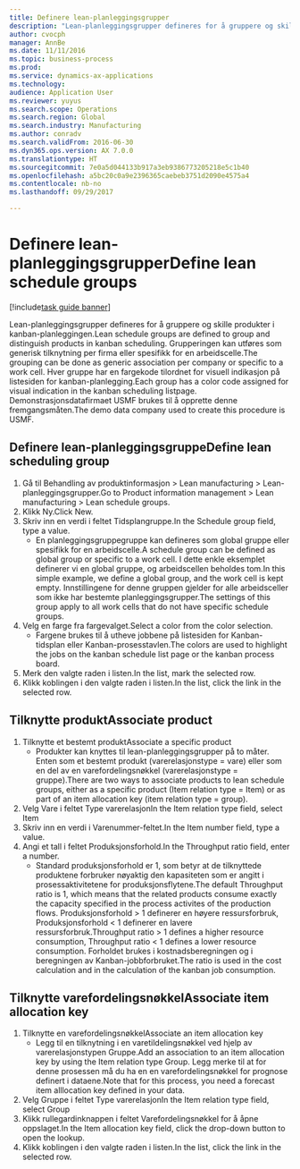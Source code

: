 ```yaml
--- 
title: Definere lean-planleggingsgrupper
description: "Lean-planleggingsgrupper defineres for å gruppere og skille produkter i kanban-planleggingen."
author: cvocph
manager: AnnBe
ms.date: 11/11/2016
ms.topic: business-process
ms.prod: 
ms.service: dynamics-ax-applications
ms.technology: 
audience: Application User
ms.reviewer: yuyus
ms.search.scope: Operations
ms.search.region: Global
ms.search.industry: Manufacturing
ms.author: conradv
ms.search.validFrom: 2016-06-30
ms.dyn365.ops.version: AX 7.0.0
ms.translationtype: HT
ms.sourcegitcommit: 7e0a5d044133b917a3eb9386773205218e5c1b40
ms.openlocfilehash: a5bc20c0a9e2396365caebeb3751d2090e4575a4
ms.contentlocale: nb-no
ms.lasthandoff: 09/29/2017

---
```

# <a name="define-lean-schedule-groups"></a><span data-ttu-id="ca823-103">Definere lean-planleggingsgrupper</span><span class="sxs-lookup"><span data-stu-id="ca823-103">Define lean schedule groups</span></span>

[!include[task guide banner](../../includes/task-guide-banner.md)]

<span data-ttu-id="ca823-104">Lean-planleggingsgrupper defineres for å gruppere og skille produkter i kanban-planleggingen.</span><span class="sxs-lookup"><span data-stu-id="ca823-104">Lean schedule groups are defined to group and distinguish products in kanban scheduling.</span></span> <span data-ttu-id="ca823-105">Grupperingen kan utføres som generisk tilknytning per firma eller spesifikk for en arbeidscelle.</span><span class="sxs-lookup"><span data-stu-id="ca823-105">The grouping can be done as generic association per company or specific to a work cell.</span></span> <span data-ttu-id="ca823-106">Hver gruppe har en fargekode tilordnet for visuell indikasjon på listesiden for kanban-planlegging.</span><span class="sxs-lookup"><span data-stu-id="ca823-106">Each group has a color code assigned for visual indication in the kanban scheduling listpage.</span></span> <span data-ttu-id="ca823-107">Demonstrasjonsdatafirmaet USMF brukes til å opprette denne fremgangsmåten.</span><span class="sxs-lookup"><span data-stu-id="ca823-107">The demo data company used to create this procedure is USMF.</span></span>


## <a name="define-lean-scheduling-group"></a><span data-ttu-id="ca823-108">Definere lean-planleggingsgruppe</span><span class="sxs-lookup"><span data-stu-id="ca823-108">Define lean scheduling group</span></span>
1. <span data-ttu-id="ca823-109">Gå til Behandling av produktinformasjon > Lean manufacturing > Lean-planleggingsgrupper.</span><span class="sxs-lookup"><span data-stu-id="ca823-109">Go to Product information management > Lean manufacturing > Lean schedule groups.</span></span>
2. <span data-ttu-id="ca823-110">Klikk Ny.</span><span class="sxs-lookup"><span data-stu-id="ca823-110">Click New.</span></span>
3. <span data-ttu-id="ca823-111">Skriv inn en verdi i feltet Tidsplangruppe.</span><span class="sxs-lookup"><span data-stu-id="ca823-111">In the Schedule group field, type a value.</span></span>
    * <span data-ttu-id="ca823-112">En planleggingsgruppegruppe kan defineres som global gruppe eller spesifikk for en arbeidscelle.</span><span class="sxs-lookup"><span data-stu-id="ca823-112">A schedule group can be defined as global group or specific to a work cell.</span></span> <span data-ttu-id="ca823-113">I dette enkle eksemplet definerer vi en global gruppe, og arbeidscellen beholdes tom.</span><span class="sxs-lookup"><span data-stu-id="ca823-113">In this simple example, we define a global group, and the work cell is kept empty.</span></span> <span data-ttu-id="ca823-114">Innstillingene for denne gruppen gjelder for alle arbeidsceller som ikke har bestemte planleggingsgrupper.</span><span class="sxs-lookup"><span data-stu-id="ca823-114">The settings of this group apply to all work cells that do not have specific schedule groups.</span></span>  
4. <span data-ttu-id="ca823-115">Velg en farge fra fargevalget.</span><span class="sxs-lookup"><span data-stu-id="ca823-115">Select a color from the color selection.</span></span>
    * <span data-ttu-id="ca823-116">Fargene brukes til å utheve jobbene på listesiden for Kanban-tidsplan eller Kanban-prosesstavlen.</span><span class="sxs-lookup"><span data-stu-id="ca823-116">The colors are used to highlight the jobs on the kanban schedule list page or the kanban process board.</span></span>  
5. <span data-ttu-id="ca823-117">Merk den valgte raden i listen.</span><span class="sxs-lookup"><span data-stu-id="ca823-117">In the list, mark the selected row.</span></span>
6. <span data-ttu-id="ca823-118">Klikk koblingen i den valgte raden i listen.</span><span class="sxs-lookup"><span data-stu-id="ca823-118">In the list, click the link in the selected row.</span></span>

## <a name="associate-product"></a><span data-ttu-id="ca823-119">Tilknytte produkt</span><span class="sxs-lookup"><span data-stu-id="ca823-119">Associate product</span></span>
1. <span data-ttu-id="ca823-120">Tilknytte et bestemt produkt</span><span class="sxs-lookup"><span data-stu-id="ca823-120">Associate a specific product</span></span>
    * <span data-ttu-id="ca823-121">Produkter kan knyttes til lean-planleggingsgrupper på to måter. Enten som et bestemt produkt (varerelasjonstype = vare) eller som en del av en varefordelingsnøkkel (varerelasjonstype = gruppe).</span><span class="sxs-lookup"><span data-stu-id="ca823-121">There are two ways to associate products to lean schedule groups, either as a specific product (Item relation type = Item) or as part of an item allocation key (item relation type = group).</span></span>    
2. <span data-ttu-id="ca823-122">Velg Vare i feltet Type varerelasjon</span><span class="sxs-lookup"><span data-stu-id="ca823-122">In the Item relation type field, select Item</span></span>
3. <span data-ttu-id="ca823-123">Skriv inn en verdi i Varenummer-feltet.</span><span class="sxs-lookup"><span data-stu-id="ca823-123">In the Item number field, type a value.</span></span>
4. <span data-ttu-id="ca823-124">Angi et tall i feltet Produksjonsforhold.</span><span class="sxs-lookup"><span data-stu-id="ca823-124">In the Throughput ratio field, enter a number.</span></span>
    * <span data-ttu-id="ca823-125">Standard produksjonsforhold er 1, som betyr at de tilknyttede produktene forbruker nøyaktig den kapasiteten som er angitt i prosessaktivitetene for produksjonsflytene.</span><span class="sxs-lookup"><span data-stu-id="ca823-125">The default Throughput ratio is 1, which means that the related products consume exactly the capacity specified in the process activites of the production flows.</span></span> <span data-ttu-id="ca823-126">Produksjonsforhold > 1 definerer en høyere ressursforbruk, Produksjonsforhold < 1 definerer en lavere ressursforbruk.</span><span class="sxs-lookup"><span data-stu-id="ca823-126">Throughput ratio > 1 defines a higher resource consumption, Throughput ratio < 1 defines a lower resource consumption.</span></span> <span data-ttu-id="ca823-127">Forholdet brukes i kostnadsberegningen og i beregningen av Kanban-jobbforbruket.</span><span class="sxs-lookup"><span data-stu-id="ca823-127">The ratio is used in the cost calculation and in the calculation of the kanban job consumption.</span></span>  

## <a name="associate-item-allocation-key"></a><span data-ttu-id="ca823-128">Tilknytte varefordelingsnøkkel</span><span class="sxs-lookup"><span data-stu-id="ca823-128">Associate item allocation key</span></span>
1. <span data-ttu-id="ca823-129">Tilknytte en varefordelingsnøkkel</span><span class="sxs-lookup"><span data-stu-id="ca823-129">Associate an item allocation key</span></span>
    * <span data-ttu-id="ca823-130">Legg til en tilknytning i en varetildelingsnøkkel ved hjelp av varerelasjonstypen Gruppe.</span><span class="sxs-lookup"><span data-stu-id="ca823-130">Add an association to an item allocation key by using the Item relation type Group.</span></span>   <span data-ttu-id="ca823-131">Legg merke til at for denne prosessen må du ha en en varefordelingsnøkkel for prognose definert i dataene.</span><span class="sxs-lookup"><span data-stu-id="ca823-131">Note that for this process, you need a forecast item alllocation key defined in your data.</span></span>  
2. <span data-ttu-id="ca823-132">Velg Gruppe i feltet Type varerelasjon</span><span class="sxs-lookup"><span data-stu-id="ca823-132">In the Item relation type field, select Group</span></span>
3. <span data-ttu-id="ca823-133">Klikk rullegardinknappen i feltet Varefordelingsnøkkel for å åpne oppslaget.</span><span class="sxs-lookup"><span data-stu-id="ca823-133">In the Item allocation key field, click the drop-down button to open the lookup.</span></span>
4. <span data-ttu-id="ca823-134">Klikk koblingen i den valgte raden i listen.</span><span class="sxs-lookup"><span data-stu-id="ca823-134">In the list, click the link in the selected row.</span></span>


